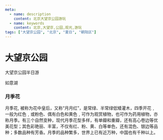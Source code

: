 ```yaml
---
meta:
  - name: description
    content: 北京大望京公园游玩
  - name: keywords
    content: 北京,大望京,公园,观光,游玩
tags: ["大望京公园", "北京", "夏日", "朝阳区"]
---
```


# 大望京公园

大望京公园半日游

<ImgView title="小雏菊" url="https://z.wiki/images/20220612/ecba6dc96c1342caa1042f9096068ac5.jpg" />

如意湖

<ImgView title="如意湖" url="https://z.wiki/images/20220612/d2688853bb2941edba82105220c3007f.jpg" />

<ImgView title="如意湖的位置" url="https://z.wiki/images/20220612/da1a5feb81cd4154ac14401132502029.png?x-oss-process=image/resize,w_800/quality,q_80" />

<ImgView title="荷花" url="https://z.wiki/images/20220612/e728aa20ef2940ec8e18aa557056c242.jpg" />

<ImgView title="草坪" url="https://4.z.wiki/images/20220612/09000d53987f4e4087217d489f489a77.jpg" />

<ImgView title="傻姑" url="https://z.wiki/images/20220612/db2be3faafb94478a9126b2010abe980.jpg" />

<ImgView title="大望京公园" url="https://z.wiki/images/20220612/6e97537393e54981af0899b3c9dfb33f.jpg" />

<ImgView title="大望京公园" url="https://z.wiki/images/20220612/5bb69e4f47234ba2b792aa8af4ffd3e7.jpg" />

<ImgView title="大望京公园" url="https://z.wiki/images/20220612/5f2ad1c6c2b6443e9e8adcfd4d7090ad.jpg" />

<ImgView title="大望京公园" url="https://4.z.wiki/images/20220612/ecea8256f93541d0945780002a2f3f48.jpg" />

<ImgView title="大望京公园" url="https://z.wiki/images/20220612/b332a8ad525441f0b3574177cb5478a1.jpg" />

<ImgView title="大望京公园" url="https://z.wiki/images/20220612/d7ddd2219e394003bc657b08639a227a.jpg" />

<ImgView title="大望京公园" url="https://z.wiki/images/20220612/af1e231d70534bca84c6bb2a4e1d3367.jpg" />

<ImgView title="大望京公园" url="https://z.wiki/images/20220612/9d89b816e2034fd49cccaf28192bce99.jpg" />

<ImgView title="大望京公园" url="https://4.z.wiki/images/20220612/142b9734943f4bbe932ec430315852a0.jpg" />

<ImgView title="大望京公园" url="https://z.wiki/images/20220612/50d302357b214b828b0fc7259ebbcd8f.jpg" />

<ImgView title="大望京公园" url="https://z.wiki/images/20220612/687047281e7d49359d6a87e5e805c7f4.jpg" />

### 月季花

月季花, 被称为花中皇后，又称“月月红”，是常绿、半常绿低矮灌木，四季开花﹐一般为红色﹐或粉色、偶有白色和黄色﹐可作为观赏植物，也可作为药用植物，亦称月季。有三个自然变种，现代月季花型多样，有单瓣和重瓣，还有高心卷边等优美花型；其色彩艳丽、丰富，不仅有红、粉、黄、白等单色，还有混色、银边等品种；多数品种有芳香。月季的品种繁多，世界上已有近万种，中国也有千种以上。

<ImgView title="大望京公园" url="https://z.wiki/images/20220612/395096fdc4d74117b0c80ef4b14f8491.jpg" />

